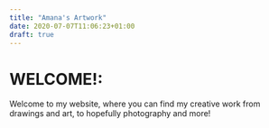 ```yaml
---
title: "Amana's Artwork"
date: 2020-07-07T11:06:23+01:00
draft: true
---
```


# WELCOME!:
Welcome to my website, where you can find my creative work from drawings and art, to hopefully photography and more!





